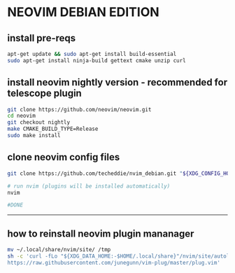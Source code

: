# NEOVIM DEBIAN EDITION
## install pre-reqs

```bash
apt-get update && sudo apt-get install build-essential
sudo apt-get install ninja-build gettext cmake unzip curl
```

## install neovim nightly version - recommended for telescope plugin

```bash
git clone https://github.com/neovim/neovim.git
cd neovim
git checkout nightly
make CMAKE_BUILD_TYPE=Release
sudo make install
```

## clone neovim config files

```bash
git clone https://github.com/techeddie/nvim_debian.git "${XDG_CONFIG_HOME:-$HOME/.config}"/nvim

# run nvim (plugins will be installed automatically)
nvim

#DONE
```

---
## how to reinstall neovim plugin mananager

```bash
mv ~/.local/share/nvim/site/ /tmp
sh -c 'curl -fLo "${XDG_DATA_HOME:-$HOME/.local/share}"/nvim/site/autoload/plug.vim --create-dirs \
https://raw.githubusercontent.com/junegunn/vim-plug/master/plug.vim'
```
